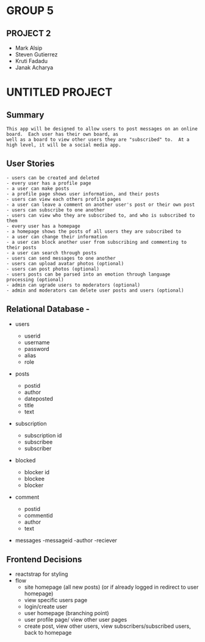 # GROUP 5 
## PROJECT 2

- Mark Alsip
- Steven Gutierrez
- Kruti Fadadu
- Janak Acharya


# UNTITLED PROJECT


## Summary 
	This app will be designed to allow users to post messages on an online board.  Each user has their own board, as
	well as a board to view other users they are "subscribed" to.  At a high level, it will be a social media app.


## User Stories
	- users can be created and deleted
	- every user has a profile page
	- a user can make posts
	- a profile page shows user information, and their posts
	- users can view each others profile pages
	- a user can leave a comment on another user's post or their own post
	- users can subscribe to one another
	- users can view who they are subscribed to, and who is subscribed to them
	- every user has a homepage
	- a homepage shows the posts of all users they are subscribed to
	- a user can change their information
	- a user can block another user from subscribing and commenting to their posts
	- a user can search through posts 
	- users can send messages to one another
	- users can upload avatar photos (optional)
	- users can post photos (optional)
	- users posts can be parsed into an emotion through language processing (optional)
	- admin can ugrade users to moderators (optional)
	- admin and moderators can delete user posts and users (optional)


## Relational Database - 

- users
	- userid
	- username
	- password
	- alias
	- role

- posts
	- postid 
	- author
	- dateposted
	- title
	- text

- subscription
	- subscription id
	- subscribee
	- subscriber

- blocked
	- blocker id
	- blockee
	- blocker

- comment
	- postid
	- commentid
	- author
	- text

- messages
	-messageid
	-author
	-reciever
	
	
## Frontend Decisions

- reactstrap for styling
- flow
	- site homepage (all new posts) (or if already logged in redirect to user homepage)
	- view specific users page
	- login/create user
	- user homepage (branching point)
	- user profile page/ view other user pages
	- create post, view other users, view subscribers/subscribed users, back to homepage
	
